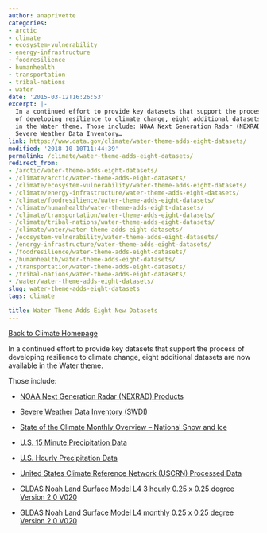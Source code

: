 ```yaml
---
author: anaprivette
categories:
- arctic
- climate
- ecosystem-vulnerability
- energy-infrastructure
- foodresilience
- humanhealth
- transportation
- tribal-nations
- water
date: '2015-03-12T16:26:53'
excerpt: |-
  In a continued effort to provide key datasets that support the process
  of developing resilience to climate change, eight additional datasets are now available
  in the Water theme. Those include: NOAA Next Generation Radar (NEXRAD) Products
  Severe Weather Data Inventory…
link: https://www.data.gov/climate/water-theme-adds-eight-datasets/
modified: '2018-10-10T11:44:39'
permalink: /climate/water-theme-adds-eight-datasets/
redirect_from:
- /arctic/water-theme-adds-eight-datasets/
- /climate/arctic/water-theme-adds-eight-datasets/
- /climate/ecosystem-vulnerability/water-theme-adds-eight-datasets/
- /climate/energy-infrastructure/water-theme-adds-eight-datasets/
- /climate/foodresilience/water-theme-adds-eight-datasets/
- /climate/humanhealth/water-theme-adds-eight-datasets/
- /climate/transportation/water-theme-adds-eight-datasets/
- /climate/tribal-nations/water-theme-adds-eight-datasets/
- /climate/water/water-theme-adds-eight-datasets/
- /ecosystem-vulnerability/water-theme-adds-eight-datasets/
- /energy-infrastructure/water-theme-adds-eight-datasets/
- /foodresilience/water-theme-adds-eight-datasets/
- /humanhealth/water-theme-adds-eight-datasets/
- /transportation/water-theme-adds-eight-datasets/
- /tribal-nations/water-theme-adds-eight-datasets/
- /water/water-theme-adds-eight-datasets/
slug: water-theme-adds-eight-datasets
tags: climate

title: Water Theme Adds Eight New Datasets
---
```


[Back to Climate Homepage](/climate/)

In a continued effort to provide key datasets that support the process of developing resilience to climate change, eight additional datasets are now available in the Water theme.

Those include:

* [NOAA Next Generation Radar (NEXRAD) Products](https://catalog.data.gov/dataset/noaa-next-generation-radar-nexrad-products)

* [Severe Weather Data Inventory (SWDI)](https://catalog.data.gov/dataset/severe-weather-data-inventory-swdi)

* [State of the Climate Monthly Overview – National Snow and Ice](https://catalog.data.gov/dataset/state-of-the-climate-monthly-overview-national-snow-and-ice)

* [U.S. 15 Minute Precipitation Data](https://catalog.data.gov/dataset/u-s-15-minute-precipitation-data)

* [U.S. Hourly Precipitation Data](https://catalog.data.gov/dataset/u-s-hourly-precipitation-data)

* [United States Climate Reference Network (USCRN) Processed Data](https://catalog.data.gov/dataset/united-states-climate-reference-network-uscrn-processed-data)

* [GLDAS Noah Land Surface Model L4 3 hourly 0.25 x 0.25 degree Version 2.0 V020](https://catalog.data.gov/dataset/gldas-noah-land-surface-model-l4-3-hourly-0-25-x-0-25-degree-version-2-0-v020)

* [GLDAS Noah Land Surface Model L4 monthly 0.25 x 0.25 degree Version 2.0 V020](https://catalog.data.gov/dataset/gldas-noah-land-surface-model-l4-monthly-0-25-x-0-25-degree-version-2-0-v020)
